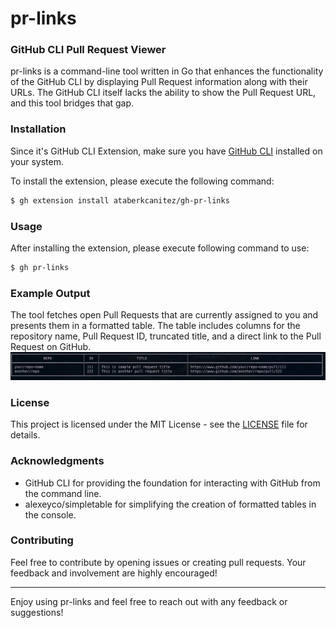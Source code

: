 # pr-links
### GitHub CLI Pull Request Viewer

pr-links is a command-line tool written in Go that enhances the functionality of the GitHub CLI by displaying Pull Request information along with their URLs. The GitHub CLI itself lacks the ability to show the Pull Request URL, and this tool bridges that gap.

### Installation

Since it's GitHub CLI Extension, make sure you have [GitHub CLI](https://cli.github.com) installed on your system.

To install the extension, please execute the following command:

```bash
$ gh extension install ataberkcanitez/gh-pr-links
```

### Usage

After installing the extension, please execute following command to use:

```bash
$ gh pr-links
```

### Example Output

The tool fetches open Pull Requests that are currently assigned to you and presents them in a formatted table. The table includes columns for the repository name, Pull Request ID, truncated title, and a direct link to the Pull Request on GitHub.
![example-output](assets/example-output.png)

### License
This project is licensed under the MIT License - see the [LICENSE](LICENSE.md) file for details.


### Acknowledgments

- GitHub CLI for providing the foundation for interacting with GitHub from the command line.
- alexeyco/simpletable for simplifying the creation of formatted tables in the console.

### Contributing

Feel free to contribute by opening issues or creating pull requests. Your feedback and involvement are highly encouraged!

---
Enjoy using pr-links and feel free to reach out with any feedback or suggestions!